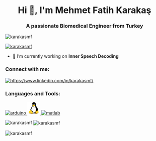 <h1 align="center">Hi 👋, I'm Mehmet Fatih Karakaş</h1>
<h3 align="center">A passionate Biomedical Engineer from Turkey</h3>

<p align="left"> <img src="https://komarev.com/ghpvc/?username=karakasmf&label=Profile%20views&color=0e75b6&style=flat" alt="karakasmf" /> </p>

<p align="left"> <a href="https://github.com/ryo-ma/github-profile-trophy"><img src="https://github-profile-trophy.vercel.app/?username=karakasmf" alt="karakasmf" /></a> </p>

- 🔭 I’m currently working on **Inner Speech Decoding**

<h3 align="left">Connect with me:</h3>
<p align="left">
<a href="https://linkedin.com/in/https://www.linkedin.com/in/karakasmf/" target="blank"><img align="center" src="https://raw.githubusercontent.com/rahuldkjain/github-profile-readme-generator/master/src/images/icons/Social/linked-in-alt.svg" alt="https://www.linkedin.com/in/karakasmf/" height="30" width="40" /></a>
</p>

<h3 align="left">Languages and Tools:</h3>
<p align="left"> <a href="https://www.arduino.cc/" target="_blank" rel="noreferrer"> <img src="https://cdn.worldvectorlogo.com/logos/arduino-1.svg" alt="arduino" width="40" height="40"/> </a> <a href="https://www.linux.org/" target="_blank" rel="noreferrer"> <img src="https://raw.githubusercontent.com/devicons/devicon/master/icons/linux/linux-original.svg" alt="linux" width="40" height="40"/> </a> <a href="https://www.mathworks.com/" target="_blank" rel="noreferrer"> <img src="https://upload.wikimedia.org/wikipedia/commons/2/21/Matlab_Logo.png" alt="matlab" width="40" height="40"/> </a> </p>

<p><img align="left" src="https://github-readme-stats.vercel.app/api/top-langs?username=karakasmf&show_icons=true&locale=en&layout=compact" alt="karakasmf" /></p>

<p>&nbsp;<img align="center" src="https://github-readme-stats.vercel.app/api?username=karakasmf&show_icons=true&locale=en" alt="karakasmf" /></p>

<p><img align="center" src="https://github-readme-streak-stats.herokuapp.com/?user=karakasmf&" alt="karakasmf" /></p>
